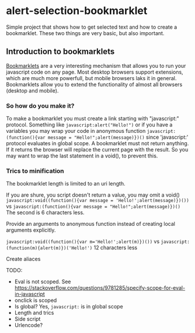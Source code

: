 # alert-selection-bookmarklet
Simple project that shows how to get selected text and how to create a bookmarklet.
These two things are very basic, but also important.

## Introduction to bookmarklets
[Bookmarklets](https://en.wikipedia.org/wiki/Bookmarklet) are a very interesting mechanism that allows you to run your javascript code on any page. Most desktop browsers support extensions, which are much more powerfull, but mobile browsers laks it in general. Bookmarklets allow you to extend the functionality of almost all browsers (desktop and mobile).

### So how do you make it?

To make a bookmarklet you must create a link starting with "javascript:" protocol. Something like `javascript:alert("Hello!")` or if you have a variables you may wrap your code in anonymous function `javascript:(function(){var message = "Hello!";alert(message)})()` since 'javascript:' protocol evaluates in global scope. A bookmarklet must not return anything. If it returns the browser will replace the current page with the result. So you may want to wrap the last statement in a void(), to prevent this.

### Trics to minification

The bookmarklet length is limited to an uri length.

If you are shure, you script doesn't return a value, you may omit a void()
`javascript:void((function(){var message = 'Hello!';alert(message)})())`
vs
`javascript:(function(){var message = "Hello!";alert(message)})()`
The second is 6 characters less.


Provide an arguments to anonymous function instead of creating local arguments explicitly.

`javascript:void((function(){var m='Hello!';alert(m)})())`
vs
`javascript:(function(m){alert(m)})('Hello!')`
12 characters less


Create aliaces





TODO:
* Eval is not scoped. See https://stackoverflow.com/questions/9781285/specify-scope-for-eval-in-javascript
* onclick is scoped
* Is global? Yes, `javascript:` is in global scope
* Length and trics
* Side script
* Urlencode?
